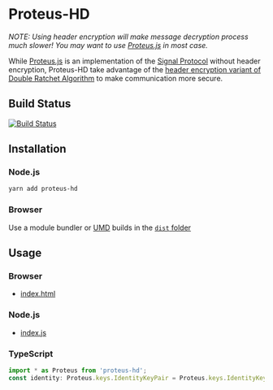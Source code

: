 # Proteus-HD

*NOTE: Using header encryption will make message decryption process much slower! You may want to use [Proteus.js](https://github.com/wireapp/proteus.js) in most case.*

While [Proteus.js](https://github.com/wireapp/proteus.js) is an implementation of the [Signal Protocol](https://signal.org/docs/) without header encryption, Proteus-HD take advantage of the [header encryption variant of Double Ratchet Algorithm](https://signal.org/docs/specifications/doubleratchet/#double-ratchet-with-header-encryption) to make communication more secure.


## Build Status

[![Build Status](https://travis-ci.org/ceoimon/proteus-hd.svg?branch=header_encryption_only)](https://travis-ci.org/ceoimon/proteus-hd)

## Installation

### Node.js

```bash
yarn add proteus-hd
```

### Browser

Use a module bundler or [UMD](https://github.com/umdjs/umd) builds in the [`dist` folder](https://unpkg.com/proteus/dist/)

## Usage

### Browser

- [index.html](./examples/browser.html)

### Node.js

- [index.js](./examples/node/index.js)

### TypeScript

```typescript
import * as Proteus from 'proteus-hd';
const identity: Proteus.keys.IdentityKeyPair = Proteus.keys.IdentityKeyPair.new();
```
